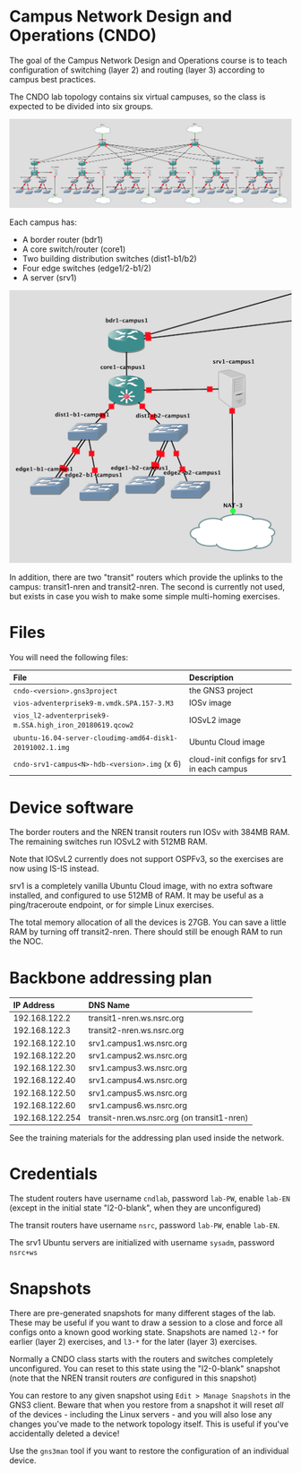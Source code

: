 # Campus Network Design and Operations (CNDO)

The goal of the Campus Network Design and Operations course is to teach
configuration of switching (layer 2) and routing (layer 3) according to
campus best practices.

The CNDO lab topology contains six virtual campuses, so the class is
expected to be divided into six groups.

![CNDO topology](cndo-complete.png)

Each campus has:

* A border router (bdr1)
* A core switch/router (core1)
* Two building distribution switches (dist1-b1/b2)
* Four edge switches (edge1/2-b1/2)
* A server (srv1)

![Campus topology](cndo-campus.png)

In addition, there are two "transit" routers which provide the uplinks to
the campus: transit1-nren and transit2-nren.  The second is currently not
used, but exists in case you wish to make some simple multi-homing
exercises.

# Files

You will need the following files:

File | Description
:--- | :----------
`cndo-<version>.gns3project` | the GNS3 project
`vios-adventerprisek9-m.vmdk.SPA.157-3.M3` | IOSv image
`vios_l2-adventerprisek9-m.SSA.high_iron_20180619.qcow2` | IOSvL2 image
`ubuntu-16.04-server-cloudimg-amd64-disk1-20191002.1.img` | Ubuntu Cloud image
`cndo-srv1-campus<N>-hdb-<version>.img` (x 6) | cloud-init configs for srv1 in each campus

# Device software

The border routers and the NREN transit routers run IOSv with 384MB RAM. 
The remaining switches run IOSvL2 with 512MB RAM.

Note that IOSvL2 currently does not support OSPFv3, so the exercises are
now using IS-IS instead.

srv1 is a completely vanilla Ubuntu Cloud image, with no extra software
installed, and configured to use 512MB of RAM.  It may be useful as a
ping/traceroute endpoint, or for simple Linux exercises.

The total memory allocation of all the devices is 27GB.  You can save a
little RAM by turning off transit2-nren.  There should still be enough RAM
to run the NOC.

# Backbone addressing plan

IP Address      | DNS Name
:-------------- | :---------------------------
192.168.122.2   | transit1-nren.ws.nsrc.org
192.168.122.3   | transit2-nren.ws.nsrc.org
192.168.122.10  | srv1.campus1.ws.nsrc.org
192.168.122.20  | srv1.campus2.ws.nsrc.org
192.168.122.30  | srv1.campus3.ws.nsrc.org
192.168.122.40  | srv1.campus4.ws.nsrc.org
192.168.122.50  | srv1.campus5.ws.nsrc.org
192.168.122.60  | srv1.campus6.ws.nsrc.org
192.168.122.254 | transit-nren.ws.nsrc.org (on transit1-nren)

See the training materials for the addressing plan used inside the network.

# Credentials

The student routers have username `cndlab`, password `lab-PW`, enable `lab-EN`
(except in the initial state "l2-0-blank", when they are unconfigured)

The transit routers have username `nsrc`, password `lab-PW`, enable
`lab-EN`.

The srv1 Ubuntu servers are initialized with username `sysadm`, password
`nsrc+ws`

# Snapshots

There are pre-generated snapshots for many different stages of the lab. 
These may be useful if you want to draw a session to a close and force all
configs onto a known good working state.  Snapshots are named `l2-*` for
earlier (layer 2) exercises, and `l3-*` for the later (layer 3) exercises.

Normally a CNDO class starts with the routers and switches completely
unconfigured.  You can reset to this state using the "l2-0-blank" snapshot
(note that the NREN transit routers *are* configured in this snapshot)

You can restore to any given snapshot using `Edit > Manage Snapshots` in the
GNS3 client.  Beware that when you restore from a snapshot it will reset
*all* of the devices - including the Linux servers - and you will also lose
any changes you've made to the network topology itself.  This is useful if
you've accidentally deleted a device!

Use the `gns3man` tool if you want to restore the configuration of an
individual device.
